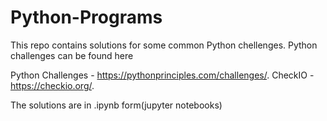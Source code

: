 # Python-Programs
This repo contains solutions for some common Python chellenges.
Python challenges can be found here

Python Challenges - https://pythonprinciples.com/challenges/.
CheckIO - https://checkio.org/.

The solutions are in .ipynb form(jupyter notebooks)
